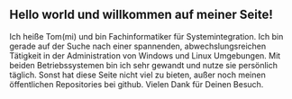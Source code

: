 ## Hello world und willkommen auf meiner Seite!

Ich heiße Tom(mi) und bin Fachinformatiker für Systemintegration.
Ich bin gerade auf der Suche nach einer spannenden, abwechslungsreichen Tätigkeit in der Administration von Windows und Linux Umgebungen. Mit beiden Betriebssystemen bin ich sehr gewandt und nutze sie persönlich täglich. 
Sonst hat diese Seite nicht viel zu bieten, außer noch meinen öffentlichen Repositories bei github.
Vielen Dank für Deinen Besuch. 
